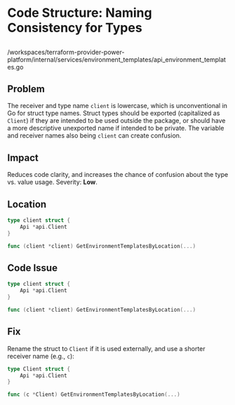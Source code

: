 # Code Structure: Naming Consistency for Types

##

/workspaces/terraform-provider-power-platform/internal/services/environment_templates/api_environment_templates.go

## Problem

The receiver and type name `client` is lowercase, which is unconventional in Go for struct type names. Struct types should be exported (capitalized as `Client`) if they are intended to be used outside the package, or should have a more descriptive unexported name if intended to be private. The variable and receiver names also being `client` can create confusion.

## Impact

Reduces code clarity, and increases the chance of confusion about the type vs. value usage. Severity: **Low**.

## Location

```go
type client struct {
	Api *api.Client
}

func (client *client) GetEnvironmentTemplatesByLocation(...)
```

## Code Issue

```go
type client struct {
	Api *api.Client
}

func (client *client) GetEnvironmentTemplatesByLocation(...)
```

## Fix

Rename the struct to `Client` if it is used externally, and use a shorter receiver name (e.g., `c`):

```go
type Client struct {
	Api *api.Client
}

func (c *Client) GetEnvironmentTemplatesByLocation(...)
```
